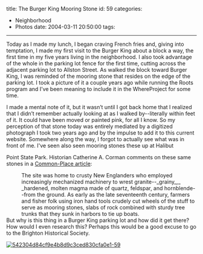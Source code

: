 title: The Burger King Mooring Stone
id: 59
categories:
  - Neighborhood
  - Photos
date: 2004-03-11 20:50:00
tags:
---

Today as I made my lunch, I began craving French fries and, giving into temptation, I made my first visit to the Burger King about a block a way, the first time in my five years living in the neighborhood. I also took advantage of the whole in the parking lot fence for the first time, cutting across the adjacent parking lot to Allston Street. As walked the block toward Burger King, I was reminded of the mooring stone that resides on the edge of the parking lot. I took a picture of it a couple years ago while running the Roots program and I’ve been meaning to include it in the WhereProject for some time.

<!--break-->I made a mental note of it, but it wasn’t until I got back home that I realized that I didn’t remember actually looking at as I walked by--literally within feet of it. It could have been moved or painted pink, for all I know. So my perception of that stone today was entirely mediated by a digitized photograph I took two years ago and by the impulse to add it to this current website. Somewhere along the way, I forgot to actually see what was in front of me. I've seen also seen mooring stones these up at Halibut
Point State Park. Historian
Catherine A. Corman  comments on these same stones in a [Common-Place article](http://www.historycooperative.org/journals/cp/pastimes/2002-04.shtml):
<div style="margin-left:40px;">The site was home to crusty New Englanders who employed
increasingly mechanized machinery to wrest granite--_grainy_,_
_hardened, molten magma made of quartz, feldspar, and hornblende--from
the ground. As early as the late seventeenth century, farmers and fisher
folk using iron hand tools crudely cut wheels of the stuff to serve as
mooring stones, slabs of rock combined with sturdy tree trunks that they
sunk in harbors to tie up boats.

</div>
But why is this thing in a Burger King parking lot and how did it get there? How would I even
research this? Perhaps this would be a good excuse to go to the Brighton Historical Society.

[![](http://www.whereproject.org/wp-content/uploads/542304d84cf9e4b8d9c3ced830cfa0e1-59.jpg "542304d84cf9e4b8d9c3ced830cfa0e1-59")](http://www.whereproject.org/wp-content/uploads/542304d84cf9e4b8d9c3ced830cfa0e1-59.jpg)